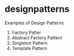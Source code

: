 # designpatterns
Examples of Design Patterns
1. Factory Patter
2. Abstract Factory Pattern
3. Singleton Pattern
4. Template Pattern
